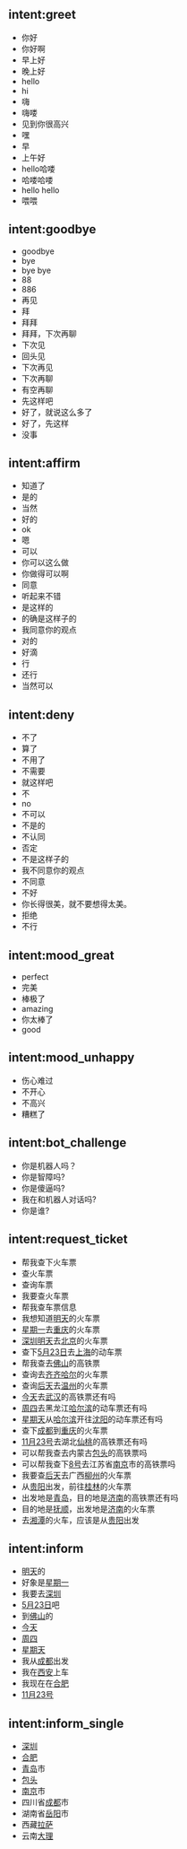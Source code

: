 ## intent:greet
- 你好
- 你好啊
- 早上好
- 晚上好
- hello
- hi
- 嗨
- 嗨喽
- 见到你很高兴
- 嘿
- 早
- 上午好
- hello哈喽
- 哈喽哈喽
- hello hello
- 喂喂

## intent:goodbye
- goodbye
- bye
- bye bye
- 88
- 886
- 再见
- 拜
- 拜拜
- 拜拜，下次再聊
- 下次见
- 回头见
- 下次再见
- 下次再聊
- 有空再聊
- 先这样吧
- 好了，就说这么多了
- 好了，先这样
- 没事

## intent:affirm
- 知道了
- 是的
- 当然
- 好的
- ok
- 嗯
- 可以
- 你可以这么做
- 你做得可以啊
- 同意
- 听起来不错
- 是这样的
- 的确是这样子的
- 我同意你的观点
- 对的
- 好滴
- 行
- 还行
- 当然可以

## intent:deny
- 不了
- 算了
- 不用了
- 不需要
- 就这样吧
- 不
- no
- 不可以
- 不是的
- 不认同
- 否定
- 不是这样子的
- 我不同意你的观点
- 不同意
- 不好
- 你长得很美，就不要想得太美。
- 拒绝
- 不行

## intent:mood_great
- perfect
- 完美
- 棒极了
- amazing
- 你太棒了
- good

## intent:mood_unhappy
- 伤心难过
- 不开心
- 不高兴
- 糟糕了

## intent:bot_challenge
- 你是机器人吗？
- 你是智障吗?
- 你是傻逼吗?
- 我在和机器人对话吗?
- 你是谁?


## intent:request_ticket
- 帮我查下火车票
- 查火车票
- 查询车票
- 我要查火车票
- 帮我查车票信息
- 我想知道[明天](date_time)的火车票
- [星期一](date_time)去[重庆](end)的火车票
- [深圳](start)[明天](date_time)去[北京](end)的火车票
- 查下[5月23日](date_time)去[上海](end)的动车票
- 帮我查去[佛山](end)的高铁票
- 查询去[齐齐哈尔](end)的火车票
- 查询[后天](date_time)去[温州](end)的火车票
- [今天](date_time)去[武汉](end)的高铁票还有吗
- [周四](date_time)去黑龙江[哈尔滨](end)的动车票还有吗
- [星期天](date_time)从[哈尔滨](start)开往[沈阳](end)的动车票还有吗
- 查下[成都](start)到[重庆](end)的火车票 
- [11月23号](date_time)去湖北[仙桃](end)的高铁票还有吗
- 可以帮我查去内蒙古[包头](end)的高铁票吗
- 可以帮我查下[8号](date_time)去江苏省[南京](end)市的高铁票吗
- 我要查[后天](date_time)去广西[柳州](end)的火车票
- 从[贵阳](start)出发，前往[桂林](end)的火车票
- 出发地是[青岛](start)，目的地是[济南](end)的高铁票还有吗
- 目的地是[抚顺](end)，出发地是[济南](start)的火车票
- 去[湘潭](end)的火车，应该是从[贵阳](start)出发

## intent:inform
- [明天](date_time)的
- 好象是[星期一](date_time)
- 我要去[深圳](end)
- [5月23日](date_time)吧
- 到[佛山](end)的
- [今天](date_time)
- [周四](date_time)
- [星期天](date_time)
- 我从[成都](start)出发
- 我在[西安](start)上车
- 我现在在[合肥](start)
- [11月23号](date_time)
## intent:inform_single
- [深圳](start)
- [合肥](start)
- [青岛](end)市
- [包头](start)
- [南京](end)市
- 四川省[成都](start)市
- 湖南省[岳阳](start)市
- 西藏[拉萨](end)
- 云南[大理](end)
